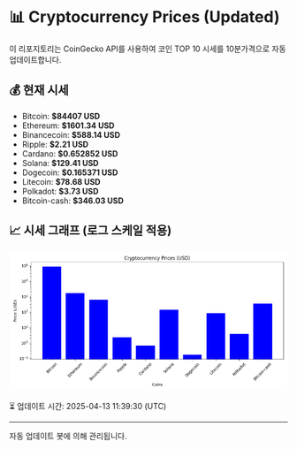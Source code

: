 
# 📊 Cryptocurrency Prices (Updated)

이 리포지토리는 CoinGecko API를 사용하여 코인 TOP 10 시세를 10분가격으로 자동 업데이트합니다.

## 💰 현재 시세
- Bitcoin: **$84407 USD**
- Ethereum: **$1601.34 USD**
- Binancecoin: **$588.14 USD**
- Ripple: **$2.21 USD**
- Cardano: **$0.652852 USD**
- Solana: **$129.41 USD**
- Dogecoin: **$0.165371 USD**
- Litecoin: **$78.68 USD**
- Polkadot: **$3.73 USD**
- Bitcoin-cash: **$346.03 USD**

## 📈 시세 그래프 (로그 스케일 적용)
![Crypto Prices](crypto_prices.png)

⏳ 업데이트 시간: 2025-04-13 11:39:30 (UTC)

---
자동 업데이트 봇에 의해 관리됩니다.
